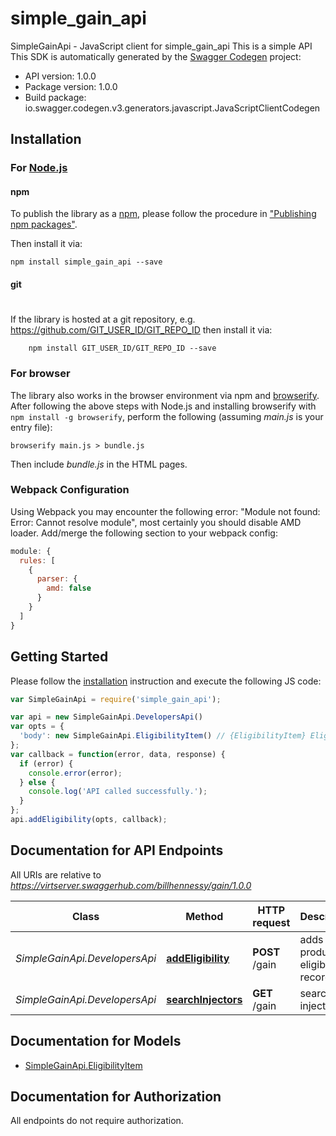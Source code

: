 # simple_gain_api

SimpleGainApi - JavaScript client for simple_gain_api
This is a simple API
This SDK is automatically generated by the [Swagger Codegen](https://github.com/swagger-api/swagger-codegen) project:

- API version: 1.0.0
- Package version: 1.0.0
- Build package: io.swagger.codegen.v3.generators.javascript.JavaScriptClientCodegen

## Installation

### For [Node.js](https://nodejs.org/)

#### npm

To publish the library as a [npm](https://www.npmjs.com/),
please follow the procedure in ["Publishing npm packages"](https://docs.npmjs.com/getting-started/publishing-npm-packages).

Then install it via:

```shell
npm install simple_gain_api --save
```

#### git
#
If the library is hosted at a git repository, e.g.
https://github.com/GIT_USER_ID/GIT_REPO_ID
then install it via:

```shell
    npm install GIT_USER_ID/GIT_REPO_ID --save
```

### For browser

The library also works in the browser environment via npm and [browserify](http://browserify.org/). After following
the above steps with Node.js and installing browserify with `npm install -g browserify`,
perform the following (assuming *main.js* is your entry file):

```shell
browserify main.js > bundle.js
```

Then include *bundle.js* in the HTML pages.

### Webpack Configuration

Using Webpack you may encounter the following error: "Module not found: Error:
Cannot resolve module", most certainly you should disable AMD loader. Add/merge
the following section to your webpack config:

```javascript
module: {
  rules: [
    {
      parser: {
        amd: false
      }
    }
  ]
}
```

## Getting Started

Please follow the [installation](#installation) instruction and execute the following JS code:

```javascript
var SimpleGainApi = require('simple_gain_api');

var api = new SimpleGainApi.DevelopersApi()
var opts = { 
  'body': new SimpleGainApi.EligibilityItem() // {EligibilityItem} Eligibility item to add
};
var callback = function(error, data, response) {
  if (error) {
    console.error(error);
  } else {
    console.log('API called successfully.');
  }
};
api.addEligibility(opts, callback);
```

## Documentation for API Endpoints

All URIs are relative to *https://virtserver.swaggerhub.com/billhennessy/gain/1.0.0*

Class | Method | HTTP request | Description
------------ | ------------- | ------------- | -------------
*SimpleGainApi.DevelopersApi* | [**addEligibility**](docs/DevelopersApi.md#addEligibility) | **POST** /gain | adds a product eligibility record
*SimpleGainApi.DevelopersApi* | [**searchInjectors**](docs/DevelopersApi.md#searchInjectors) | **GET** /gain | searches injectors

## Documentation for Models

 - [SimpleGainApi.EligibilityItem](docs/EligibilityItem.md)

## Documentation for Authorization

 All endpoints do not require authorization.

